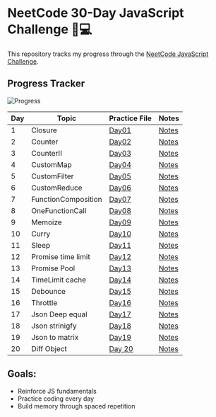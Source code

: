# NeetCode 30-Day JavaScript Challenge 🧠💻

This repository tracks my progress through the [NeetCode JavaScript Challenge](https://neetcode.io/courses/lessons/30-day-javascript-challenge).

## Progress Tracker

![Progress](https://img.shields.io/badge/Progress-16%2F30-green?style=for-the-badge)

| Day | Topic               | Practice File                                        | Notes                                             |
| --- | ------------------- | ---------------------------------------------------- | ------------------------------------------------- |
| 1   | Closure             | [Day01](Day01-Closure/practice.js)                   | [Notes](Day01-Closure/notes.md)                   |
| 2   | Counter             | [Day02](Day02-Counter/practice.js)                   | [Notes](Day02-Counter/notes.md)                   |
| 3   | CounterII           | [Day03](Day03-CounterII/practice.js)                 | [Notes](Day03-CounterII/notes.md)                 |
| 4   | CustomMap           | [Day04](Day04-CustomMap/practice.js)                 | [Notes](Day04-CustomMap/notes.md)                 |
| 5   | CustomFilter        | [Day05](Day05-CustomFilter/practice.js)              | [Notes](Day05-CustomFilter/notes.md)              |
| 6   | CustomReduce        | [Day06](Day06-CustomReduce/practice.js)              | [Notes](Day06-CustomReduce/notes.md)              |
| 7   | FunctionComposition | [Day07](Day07-FunctionComposition/practice.js)       | [Notes](Day07-FunctionComposition/notes.md)       |
| 8   | OneFunctionCall     | [Day08](Day08-OneFunctionCall/practice.js)           | [Notes](Day08-OneFunctionCall/notes.md)           |
| 9   | Memoize             | [Day09](Day09-Memoize/practice.js)                   | [Notes](Day09-Memoize/notes.md)                   |
| 10  | Curry               | [Day10](Day10-Curry/practice.js)                     | [Notes](Day10-Curry/notes.md)                     |
| 11  | Sleep               | [Day11](Day11-Sleep/practice.js)                     | [Notes](Day11-Sleep/notes.md)                     |
| 12  | Promise time limit  | [Day12](Day12-PromiseTimeLimit/practice.js)          | [Notes](Day12-PromiseTimeLimit/notes.md)          |
| 13  | Promise Pool        | [Day13](Day13-PromisePool/practice.js)               | [Notes](Day13-PromisePool/notes.md)               |
| 14  | TimeLimit cache     | [Day14](Day14-TimeLimitedCache/practice.js)          | [Notes](Day14-TimeLimitedCache/notes.md)          |
| 15  | Debounce            | [Day15](Day15-Debounce/practice.js)                  | [Notes](Day15-Debounce/notes.md)                  |
| 16  | Throttle            | [Day16](Day15-Throttle/practice.js)                  | [Notes](Day15-Throttle/notes.md)                  |
| 17  | Json Deep equal     | [Day17](Day17-JSONDeepEqual/practice.js)             | [Notes](Day17-JSONDeepEqual/notes.md)             |
| 18  | Json strinigfy      | [Day18](Day18-JSONStringify/practice.js/practice.js) | [Notes](Day18-JSONStringify/practice.js/notes.md) |
| 19  | Json to matrix      | [Day19](Day19-JsonToMatrix/practice2.js/practice.js) | [Notes](Day19-JsonToMatrix/practice2.js/notes.md) |
| 20  | Diff Object         | [Day 20](Day20-objectDiff/practice.js)               | [Notes](Day20-objectDiff/notes.md)                |

## Goals:

- Reinforce JS fundamentals
- Practice coding every day
- Build memory through spaced repetition
